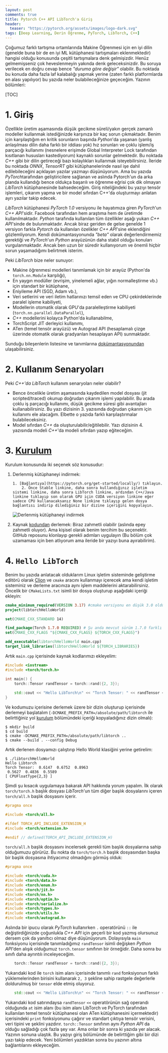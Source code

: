 ```yaml
---
layout: post
comments: true
title: Pytorch C++ API LibTorch'a Giriş
header:
  teaser: "https://pytorch.org/assets/images/logo-dark.svg"
tags: [Deep Learning, Derin Öğrenme, PyTorch, LibTorch, C++]
---
```


Çoğumuz farklı tartışma ortamlarında Makine Öğrenmesi için en iyi dilin (genelde buna bir de en iyi ML kütüphanesi tartışmaları eklenmektedir) hangisi olduğu konusunda çeşitli tartışmalara denk gelmişizdir. Henüz gelmemişseniz çok heveslenmeyin yakında denk geleceksinizdir. Bu soruya verilecek en doğru cevap bence *"duruma göre değişir"* olabilir. Bu noktada bu konuda daha fazla laf kalabalığı yapmak yerine (zaten farklı platformlarda en alası yapılıyor) bu yazıda neler bulabileceğinize geçeceğim. Yazının bölümleri:

[TOC]

# 1. Giriş

Özellikle üretim aşamasında düşük gecikme süreli/yakın gerçek zamanlı modeller kullanmak istediğinizde karşınıza bir kaç sorun çıkmaktadır. Benim için karşılaştığım en kritik sorunların başında *Python*'da yaşanan (yanlış anlaşılması dilin daha farklı bir iddiası yok) hız sorunları ve çoklu işlem/iş parçacığı kullanımı (nesnelere erişimde Global Interpreter Lock tarafından kısıtlanan hususları kastediyorum) kaynaklı sorunlar gelmektedir. Bu noktada *C++* gibi bir dilin getireceği bazı kolaylıkları kullanmak isteyebilirsiniz. İleride bu noktada *ONNX*, *TensorRT* gibi kütüphanelerinde nasıl işe dahil edilebileceğini açıklayan yazılar yazmayı düşünüyorum. Ama bu yazıda *PyTorch*tarafından geliştiricilere sağlanan ve aslında Pytorch'un da arka planda kullandığı bence oldukça başarılı ve öğrenme eğrisi çok dik olmayan *LibTorch* kütüphanesinde bahsedeceğim. Giriş niteliğindeki bu yazıyı tensör işlemleri, çıkarım yapma ve bir model sıfırdan C++'da oluşturmayı anlatan ayrı yazılar takip edecek.

*LibTorch* kütüphanesi *PyTorch 1.0* versiyonu ile hayatımıza giren *PyTorch*'un *C++ API*'sidir. Facebook tarafından hem araştıma hem de üretimde kullanılmaktadır. *Python* tarafında kullanılan tüm özellikler aşağı yukarı *C++ API*'sinde de bulunmaktadır. Ancak biraz geriden de gelse genelde 1 versiyon farkla *Pytorch* da kullanılan özelikler *C++ API*'sine eklendiğini gözlemliyorum. Kendi dokümantasyonunda *"beta"* olarak değerlendirmemiz gerektiği ve *PyTorch*'un *Python* arayüzünün daha stabil olduğu konuları vurgulanmaktadır. Ancak ben uzun bir süredir kullanıyorum ve önemli hiçbir sorun yaşamadığımı belirtmek isterim. 

Peki *LibTorch* bize neler sunuyor:

- Makine öğrenmesi modelleri tanımlamak için bir arayüz (Python'da `torch.nn.Module` karşılığı),
- En yaygın modüller (evrişim, yinelemeli ağlar, yığın normalleştirme vb.) için standart bir kütüphane,
- Eniyileme API (SGD, Adam vb.),
- Veri setlerini ve veri iletim hatlarınızı temsil eden ve CPU çekirdeklerinde paralel işleme kabiliyeti,
-  Modellerin otomatik olarak GPU'da paralelleştirme kabiliyeti (`torch.nn.parallel.DataParallel`),
- *C++* modellerini kolayca Python'da kullanabilme,
- TorchScript JIT derleyici kullanımı,
- ATen (temel tensör arayüzü) ve Autograd API (hesaplamalı çizge üzerinde otomatik olarak gradyanları hesaplayan API) sunmaktadır.

Sunduğu bileşenlerin listesine ve tanımlarına [dokümantasyonundan](https://pytorch.org/cppdocs/frontend.html ) ulaşabilirsiniz. 

# 2. Kullanım Senaryoları

Peki *C++'da LibTorch* kullanım senaryoları neler olabilir?

- Bence öncelikle üretim aşamasında kaydedilen model dosyası (jit scripted/traced) okunup doğrudan çıkarım işlemi yapılabilir. Bu arada çoklu iş parçacığı kullanımı, düşük gecikme süresi gibi avantajları kullanabilirsiniz. Bu yazı dizisinin 3. yazısında doğrudan çıkarım için kullanımı ele alacağım. Elbette o yazıda farklı karşılaştırmalar bulabileceksiniz.
- Model sıfırdan *C++* da oluşturulabilir/eğitilebilir.  Yazı dizisinin 4. yazısında modeli *C++*'da modeli sıfırdan yazıp eğiteceğim.

# 3. [Kurulum](#kurulum)

Kurulum konusunda iki seçenek söz konusudur:

 1. Derlenmiş kütüphaneyi indirmek:

     	1. [Bağlantıya](https://pytorch.org/get-started/locally/) tıklayın.
          	2. Önce Stable linkine, daha sonra kullandığınız işletim sistemi linkine, daha sonra LibTorch linkine, ardından C++/Java linkine tıklayıp son olarak GPU için CUDA versiyon linkine eğer sadece CPU kullanacaksanız None linkine tıklayıp gelen dosya bağlantısı indirip dilediğiniz bir dizine içeriğini kopyalayın.

    ![Derlenmiş kütüphaneyi indirmek](/mnt/9fb7d2f0-a307-40ff-8656-de4d502a984b/blgnksy.github.io/assets/img/libtorch-intro/start_locally.png)

 2. Kaynak [kodundan](https://github.com/pytorch/pytorch#from-source) derlemek: Biraz zahmetli olabilir (aslında epey zahmetli oluyor). Ama kişisel olarak benim tercihim bu seçenektir. GitHub reposunu klonlayıp gerekli adımları uygulayın (Bu bölüm çok uzamaması için ben atlıyorum ama ileride bir yazıyı buna ayırabilirim).

# 4. `Hello LibTorch`

Benim bu yazıda anlatacak olduklarım Linux işletim sisteminde geliştirme editörü olarak [Clion](https://www.jetbrains.com/clion/) ve `cmake` aracını kullanmayı içerecek ama kendi işletim sisteminiz ve derleme aracınıza aynı işlem maddelerini aktarabilirsiniz. Öncelik bir `CMakeLists.txt` isimli bir dosya oluşturup aşağıdaki içeriği ekleyin:

```cmake
cmake_minimum_required(VERSION 3.17) #cmake versiyonu en düşük 3.0 olduğu sürece mevcut cmake kurulumunuzu kullanabilirsiniz
project(libtorchHelloWorld)

set(CMAKE_CXX_STANDARD 14)

find_package(Torch 1.7.0 REQUIRED) # Şu anda mevcut sürüm 1.7.0 farklı bir versiyon kullanırsanız burayı düzeltmelisiniz
set(CMAKE_CXX_FLAGS "${CMAKE_CXX_FLAGS} ${TORCH_CXX_FLAGS}")

add_executable(libtorchHelloWorld main.cpp) 
target_link_libraries(libtorchHelloWorld ${TORCH_LIBRARIES})
```

Artık `main.cpp` içerisinde kaynak kodlarımızı ekleyelim:

```c++
#include <iostream>
#include <torch/torch.h>

int main() {
    torch::Tensor randTensor = torch::rand({2, 3});
    
    std::cout << "Hello LibTorch\n" << "Torch Tensor: " << randTensor << "\n";
}
```

Ve kodumuzu içerisine derlemek üzere bir dizin oluşturup içerisinde derlemeyi başlatalım (`-DCMAKE_PREFIX_PATH=/absolute/path/libtorch` ile belirttiğiniz yol [kurulum](#kurulum) bölümündeki içeriği kopyaladığınız dizin olmalı): 

```shell
$ mkdir build
$ cd build
$ cmake -DCMAKE_PREFIX_PATH=/absolute/path/libtorch ..
$ cmake --build . --config Debug
```

Artık derlenen dosyamızı çalıştırıp Hello World klasiğini yerine getirelim:

```shell
$ ./libtorchHelloWorld
Hello Libtorch
Torch Tensor:  0.6147  0.6752  0.8963
 0.5627  0.4836  0.5589
[ CPUFloatType{2,3} ]
```

Şimdi şu kısacık uygulamaya bakarak API hakkında yorum yapalım. İlk olarak `torch/torch.h` başlık dosyası *LibTorch*'un tüm diğer başlık dosyalarını içeren `torch/all.h` başlık dosyasını içerir. 

```c++
#pragma once

#include <torch/all.h>

#ifdef TORCH_API_INCLUDE_EXTENSION_H
#include <torch/extension.h>

#endif // defined(TORCH_API_INCLUDE_EXTENSION_H)
```

`torch/all.h` başlık dosyasını incelersek gerekli tüm başlık dosyalarına sahip olduğumuzu görürüz. Bu nokta da `torch/torch.h` başlık dosyasından başka bir başlık dosyasına ihtiyacımız olmadığını görmüş olduk:

```c++
#pragma once

#include <torch/cuda.h>
#include <torch/data.h>
#include <torch/enum.h>
#include <torch/jit.h>
#include <torch/nn.h>
#include <torch/optim.h>
#include <torch/serialize.h>
#include <torch/types.h>
#include <torch/utils.h>
#include <torch/autograd.h>
```

Aslında bir ipucu olarak *PyTorch* kullanırken `.` operatörünü `::` ile değiştirdiğinizde çoğunlukla *C++ API* için geçerli bir kod yazmış olursunuz dersem çok da yanıltıcı olmaz diye düşünüyorum. Dolayısıyla `main` fonksiyonu içerisinde tanımladığımız `randTensor` isimli değişken *Python API*'den alışık olduğumuz `torch.tensor` sınıfının bir örneğidir.  Daha sonra bu sınıfı daha ayrıntılı inceleyeceğim. 

```c++
	torch::Tensor randTensor = torch::rand({2, 3});
```

Yukarıdaki kod ile `torch` isim alanı içerisinde tanımlı `rand` fonksiyonun farklı yüklemelerinden birisini kullanarak `2, 3` şekline sahip rastgele değerlerle doldurulmuş bir `tensor` elde etmiş oluyoruz. 

```c++
	std::cout << "Hello LibTorch\n" << "Torch Tensor: " << randTensor << "\n";
```

Yukarıdaki kod satırındaysa `randTensor` `<<` operatörünün sağ operandı olduğunda  `at` isim alanı (bu isim alanı LibTorch ve PyTorch tarafından kullanılan temel tensör kütüphanesi olan ATen kütüphanesini içermektedir) içerisindeki `print` fonksiyonunu çağırır ve standart çıktıya tensör verisini, veri tipini ve şeklini yazdırır. `torch::Tensor`  sınıfının aynı *Python API* da olduğu sağladığı çok fazla şey var. Ama onlar bir sonra ki yazıda yer alacak. Yazının sonuna ulaştık. Bu yazıyı giriş bölümünde de belirttiğim gibi bir dizi yazı takip edecek. Yeni bölümleri yazdıktan sonra bu yazının altına bağlantılarını ekleyeceğim. 



